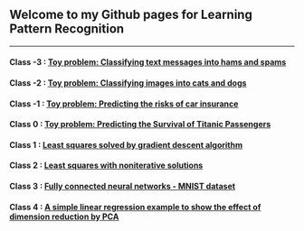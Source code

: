 ## Welcome to my Github pages for Learning Pattern Recognition

---
####  **Class -3** : [Toy problem: Classifying text messages into hams and spams](https://github.com/haitaozhao/Python-Examples-for-Pattern-Recognition/tree/master/-3%20Toy%20problem%20-%20Predcting%20Ham%20or%20Spam)
####  **Class -2** : [Toy problem: Classifying images into cats and dogs](https://github.com/haitaozhao/Python-Examples-for-Pattern-Recognition/tree/master/-2%20Toy%20problem%20-%20Predcting%20Cat%20or%20Dog)
####  **Class -1** : [Toy problem: Predicting the risks of car insurance](https://github.com/haitaozhao/Python-Examples-for-Pattern-Recognition/tree/master/-1%20Toy%20problem%20-%20Predicting%20the%20car%20insurance%20risk) 
####  **Class  0** : [Toy problem: Predicting the Survival of Titanic Passengers](https://github.com/haitaozhao/Python-Examples-for-Pattern-Recognition/tree/master/0%20Toy%20problem%20-%20Predicting%20the%20Survival%20of%20Titanic%20Passengers) 
####  **Class  1** : [Least squares solved by gradient descent algorithm](https://github.com/haitaozhao/Python-Examples-for-Pattern-Recognition/tree/master/1%20Least%20squares%20-%20with%20gradient%20descent%20algorithm)
####  **Class  2** : [Least squares with noniterative solutions](https://github.com/haitaozhao/Python-Examples-for-Pattern-Recognition/commit/90ec283460327e796459302aa5f7707bcb850efa)
####  **Class  3** : [Fully connected neural networks - MNIST dataset](https://github.com/haitaozhao/Python-Examples-for-Pattern-Recognition/tree/master/3%20Fully%20connected%20neural%20networks%20-%20MNIST%20dataset)
####  **Class  4** : [A simple linear regression example to show the effect of dimension reduction by PCA](https://github.com/haitaozhao/Python-Examples-for-Pattern-Recognition/tree/master/4%20Example%20of%20PCA%20for%20Dimension%20Reduction)







